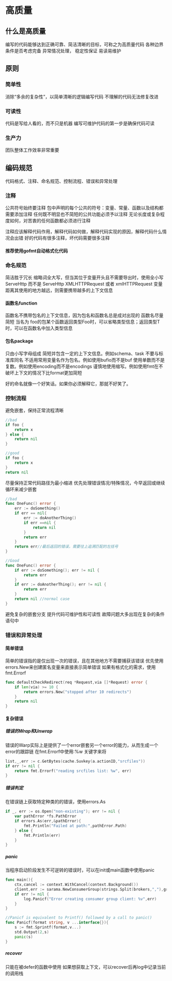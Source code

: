 # 高质量
## 什么是高质量
编写的代码能够达到正确可靠、简洁清晰的目标，可称之为高质量代码 
各种边界条件是否考虑完备 
异常情况处理， 稳定性保证 
易读易维护 
## 原则
### 简单性
消除“多余的复杂性”，以简单清晰的逻辑编写代码 
不理解的代码无法修复改进 
### 可读性
代码是写给人看的，而不只是机器 
编写可维护代码的第一步是确保代码可读 
### 生产力
团队整体工作效率非常重要 
## 编码规范
代码格式、注释、命名规范、控制流程、错误和异常处理
### 注释
公共符号始终要注释 
包中声明的每个公共的符号：变量、常量、函数以及结构都需要添加注释 
任何既不明显也不简短的公共功能必须予以注释 
无论长度或复杂程度如何，对苦衷的任何函数都必须进行注释 
 
注释应该解释代码作用，解释代码如何做，解释代码实现的原因，解释代码什么情况会出错 
好的代码有很多注释，坏代码需要很多注释
#### 推荐使用gofmt自动格式化代码
### 命名规范
简洁胜于冗长 
缩略词全大写，但当其位于变量开头且不需要导出时，使用全小写
ServeHttp 而不是 ServeHttp 
XMLHTTPRequest 或者 xmlHTTPRequest 
变量距离其使用的地方越远，则需要携带越多的上下文信息 
#### 函数名function
函数名不携带包名的上下文信息，因为包名和函数名总是成对出现的 
函数名尽量简短 
当名为 foo的包某个函数返回类型Foo时，可以省略类型信息；返回类型T时，可以在函数名中加入类型信息 
#### 包名package
只由小写字母组成 
简短并包含一定的上下文信息。例如schema、task 
不要与标准库同名 
不适用常用变量名作为包名。例如使用bufio而不是buf 
使用单数而不是复数。例如使用encoding而不是encodings 
谨慎地使用缩写。例如使用fmt在不破坏上下文的情况下比format更加简短 
 
 好的命名就像一个好笑话。如果你必须解释它，那就不好笑了。
### 控制流程 
避免嵌套，保持正常流程清晰 
```go
//bad
if foo {
    return x
} else {
    return nil
}

//good
if foo {
    return x
}
return nil
```
尽量保持正常代码路径为最小缩进 
优先处理错误情况/特殊情况，今早返回或继续循环来减少嵌套 
```go
//bad
func OneFunc() error {
    err := doSomething()
    if err == nil{
        err := doAnotherThing()
        if err ==nil {
            return nil
        }
        return err
    }
    return err//最后返回的错误，需要往上追溯匹配的左括号
}

//Good
func OneFunc() error {
    if err := doSomething(); err != nil {
        return err
    }
    if err := doAnotherThing(); err != nil {
        return err
    }
    return nil //normal case
}
```
避免复杂的嵌套分支 
提升代码可维护性和可读性 
故障问题大多出现在复杂的条件语句中
### 错误和异常处理 
#### 简单错误
简单的错误指的是仅出现一次的错误，且在其他地方不需要捕获该错误 
优先使用errors.New来创建匿名变量来直接表示简单错误 
如果有格式化的需求，使用fmt.Errorf 
```go
func defaultCheckRedirect(req *Request,via []*Request) error {
    if len(via) >= 10 {
        return errors.New("stopped after 10 redirects")
    }
    return nil
}
```

#### 复杂错误
##### 错误的Wrap和Unwrap 
错误的Warp实际上是提供了一个error嵌套另一个error的能力，从而生成一个error的跟踪链 
在fmt.Errorf中使用:%w 关键字来将
```go
list,_,err := c.GetBytes(cache.Suvkey(a.actionID,"srcfiles"))
if err != nil {
    return fmt.Errorf("reading srcfiles list: %w", err)
}
```
##### 错误判定 
在错误链上获取特定种类的的错误，使用errors.As 
```go
if _, err := os.Open("non-existing"); err != nil {
    var pathError *fs.PathError
    if errors.As(err,&pathError){
        fmt.Println("Failed at path:",pathError.Path)
    } else {
        fmt.Println(err)
    }
}
```
##### panic
当程序启动阶段发生不可逆转的错误时，可以在init或main函数中使用panic
```go
func main(){
    ctx,cancel := context.WithCancel(context.Background())
    client,err := sarama.NewConsumerGroup(strings.Split(brokers,","),group,config)
    if err != nil {
        log.Panicf("Error creating consumer group client: %v",err)
    }
}

//Panicf is equivalent to Printf() followed by a call to panic()
func Panicf(format string, v ...interface{}){
    s := fmt.Sprintf(format,v...)
    std.Output(2,s)
    panic(s)
}
```
##### recover
只能在被defer的函数中使用
如果想获取上下文，可以recover后再log中记录当前的调用栈